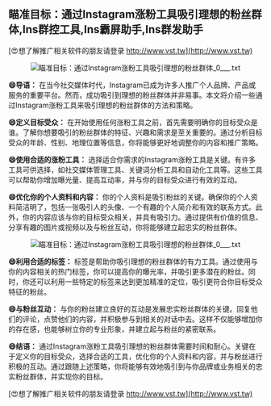 ## **瞄准目标：通过Instagram涨粉工具吸引理想的粉丝群体,Ins群控工具,Ins霸屏助手,Ins群发助手**

[😍想了解推广相关软件的朋友请登录 http://www.vst.tw](http://www.vst.tw)

 <center><img src="https://vst.tw/MP4/tuiguang/png/6.png" alt="瞄准目标：通过Instagram涨粉工具吸引理想的粉丝群体_0___.txt"></center>

**😄导语：**
在当今社交媒体时代，Instagram已成为许多人推广个人品牌、产品或服务的重要平台。然而，成功吸引到理想的粉丝群体并非易事。本文将介绍一些通过Instagram涨粉工具来吸引理想的粉丝群体的方法和策略。

**😄定义目标受众：**
在开始使用任何涨粉工具之前，首先需要明确你的目标受众是谁。了解你想要吸引的粉丝群体的特征、兴趣和需求是至关重要的。通过分析目标受众的年龄、性别、地理位置等信息，你将能够更好地调整你的内容和推广策略。

**😄使用合适的涨粉工具：**
选择适合你需求的Instagram涨粉工具是关键。有许多工具可供选择，如社交媒体管理工具、关键词分析工具和自动化工具等。这些工具可以帮助你增加曝光量、提高互动率，并与你的目标受众进行有效的互动。

**😄优化你的个人资料和内容：**
你的个人资料是吸引粉丝的关键。确保你的个人资料简洁明了，包括一张吸引人的头像、一个有趣的个人简介和有效的联系方式。此外，你的内容应该与你的目标受众相关，并具有吸引力。通过提供有价值的信息、分享有趣的图片或视频以及与粉丝互动，你将能够建立起忠实的粉丝群体。

 <center><img src="https://vst.tw/MP4/tuiguang/png/7.png" alt="瞄准目标：通过Instagram涨粉工具吸引理想的粉丝群体_0___.txt"></center>

**😄利用合适的标签：**
标签是帮助你吸引理想的粉丝群体的有力工具。通过使用与你的内容相关的热门标签，你可以提高你的曝光率，并吸引更多潜在的粉丝。同时，你还可以利用一些特定的标签来达到更加精准的定位，吸引更符合你目标受众特征的粉丝。

**😄与粉丝互动：**
与你的粉丝建立良好的互动是发展忠实粉丝群体的关键。回复他们的评论，点赞他们的内容，并积极参与到相关的对话中去。这样不仅能够增加你的存在感，也能够树立你的专业形象，并建立起与粉丝的紧密联系。

**😄结语：**
通过Instagram涨粉工具吸引理想的粉丝群体需要时间和耐心。关键在于定义你的目标受众，选择合适的工具，优化你的个人资料和内容，并与粉丝进行积极的互动。通过跟随上述策略，你将能够有效地吸引到与你品牌或业务相关的忠实粉丝群体，并实现你的目标。

[😍想了解推广相关软件的朋友请登录 http://www.vst.tw](http://www.vst.tw)



